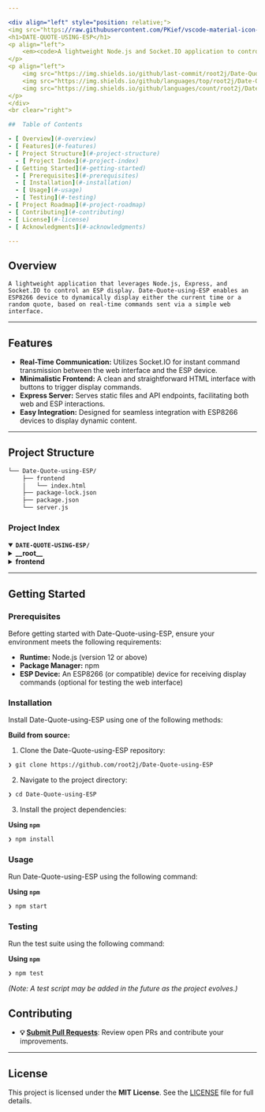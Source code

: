 ```yaml
---

<div align="left" style="position: relative;">
<img src="https://raw.githubusercontent.com/PKief/vscode-material-icon-theme/ec559a9f6bfd399b82bb44393651661b08aaf7ba/icons/folder-markdown-open.svg" align="right" width="30%" style="margin: -20px 0 0 20px;">
<h1>DATE-QUOTE-USING-ESP</h1>
<p align="left">
	<em><code>A lightweight Node.js and Socket.IO application to control an ESP display for showing the current time and random quotes.</code></em>
</p>
<p align="left">
	<img src="https://img.shields.io/github/last-commit/root2j/Date-Quote-using-ESP?style=default&logo=git&logoColor=white&color=0080ff" alt="last-commit">
	<img src="https://img.shields.io/github/languages/top/root2j/Date-Quote-using-ESP?style=default&color=0080ff" alt="repo-top-language">
	<img src="https://img.shields.io/github/languages/count/root2j/Date-Quote-using-ESP?style=default&color=0080ff" alt="repo-language-count">
</p>
</div>
<br clear="right">

##  Table of Contents

- [ Overview](#-overview)
- [ Features](#-features)
- [ Project Structure](#-project-structure)
  - [ Project Index](#-project-index)
- [ Getting Started](#-getting-started)
  - [ Prerequisites](#-prerequisites)
  - [ Installation](#-installation)
  - [ Usage](#-usage)
  - [ Testing](#-testing)
- [ Project Roadmap](#-project-roadmap)
- [ Contributing](#-contributing)
- [ License](#-license)
- [ Acknowledgments](#-acknowledgments)

---
```


##  Overview

<code>A lightweight application that leverages Node.js, Express, and Socket.IO to control an ESP display. Date-Quote-using-ESP enables an ESP8266 device to dynamically display either the current time or a random quote, based on real-time commands sent via a simple web interface.</code>

---

##  Features

- **Real-Time Communication:** Utilizes Socket.IO for instant command transmission between the web interface and the ESP device.
- **Minimalistic Frontend:** A clean and straightforward HTML interface with buttons to trigger display commands.
- **Express Server:** Serves static files and API endpoints, facilitating both web and ESP interactions.
- **Easy Integration:** Designed for seamless integration with ESP8266 devices to display dynamic content.

---

##  Project Structure

```sh
└── Date-Quote-using-ESP/
    ├── frontend
    │   └── index.html
    ├── package-lock.json
    ├── package.json
    └── server.js
```

###  Project Index
<details open>
	<summary><b><code>DATE-QUOTE-USING-ESP/</code></b></summary>
	<details> <!-- __root__ Submodule -->
		<summary><b>__root__</b></summary>
		<blockquote>
			<table>
			<tr>
				<td><b><a href='https://github.com/root2j/Date-Quote-using-ESP/blob/master/package-lock.json'>package-lock.json</a></b></td>
				<td><code>Automatically generated file that locks the versions of project dependencies to ensure consistent installations.</code></td>
			</tr>
			<tr>
				<td><b><a href='https://github.com/root2j/Date-Quote-using-ESP/blob/master/package.json'>package.json</a></b></td>
				<td><code>Contains project metadata, dependencies (Express and Socket.IO), and scripts for building and running the application.</code></td>
			</tr>
			<tr>
				<td><b><a href='https://github.com/root2j/Date-Quote-using-ESP/blob/master/server.js'>server.js</a></b></td>
				<td><code>Main server file that sets up an Express server and Socket.IO for real-time communication between clients and the ESP device.</code></td>
			</tr>
			</table>
		</blockquote>
	</details>
	<details> <!-- frontend Submodule -->
		<summary><b>frontend</b></summary>
		<blockquote>
			<table>
			<tr>
				<td><b><a href='https://github.com/root2j/Date-Quote-using-ESP/blob/master/frontend/index.html'>index.html</a></b></td>
				<td><code>Frontend HTML file providing a user interface with buttons to trigger commands for displaying time or a random quote.</code></td>
			</tr>
			</table>
		</blockquote>
	</details>
</details>

---

##  Getting Started

###  Prerequisites

Before getting started with Date-Quote-using-ESP, ensure your environment meets the following requirements:

- **Runtime:** Node.js (version 12 or above)
- **Package Manager:** npm
- **ESP Device:** An ESP8266 (or compatible) device for receiving display commands (optional for testing the web interface)

###  Installation

Install Date-Quote-using-ESP using one of the following methods:

**Build from source:**

1. Clone the Date-Quote-using-ESP repository:
```sh
❯ git clone https://github.com/root2j/Date-Quote-using-ESP
```

2. Navigate to the project directory:
```sh
❯ cd Date-Quote-using-ESP
```

3. Install the project dependencies:

**Using `npm`** &nbsp; [<img align="center" src="" />]()

```sh
❯ npm install
```

###  Usage

Run Date-Quote-using-ESP using the following command:

**Using `npm`** &nbsp; [<img align="center" src="" />]()

```sh
❯ npm start
```

###  Testing

Run the test suite using the following command:

**Using `npm`** &nbsp; [<img align="center" src="" />]()

```sh
❯ npm test
```
*(Note: A test script may be added in the future as the project evolves.)*

##  Contributing

- **💡 [Submit Pull Requests](https://github.com/root2j/Date-Quote-using-ESP/blob/main/CONTRIBUTING.md)**: Review open PRs and contribute your improvements.

---

##  License

This project is licensed under the **MIT License**. See the [LICENSE](https://choosealicense.com/licenses/mit/) file for full details.

